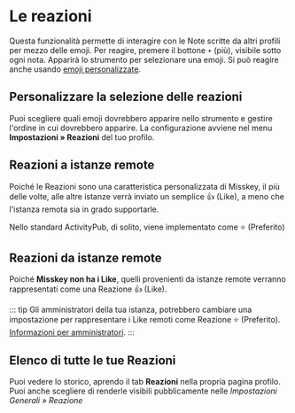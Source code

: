 # Le reazioni

Questa funzionalità permette di interagire con le Note scritte da altri profili per mezzo delle emoji.
Per reagire, premere il bottone `+` (più), visibile sotto ogni nota. Apparirà lo strumento per selezionare una emoji.
Si può reagire anche usando [emoji personalizzate](./custom-emoji.md).

## Personalizzare la selezione delle reazioni

Puoi scegliere quali emoji dovrebbero apparire nello strumento e gestire l'ordine in cui dovrebbero apparire. La configurazione avviene nel menu **Impostazioni » Reazioni** del tuo profilo.

## Reazioni a istanze remote

Poiché le Reazioni sono una caratteristica personalizzata di Misskey, il più delle volte, alle altre istanze verrà inviato un semplice 👍 (Like), a meno che l'istanza remota sia in grado supportarle.

Nello standard ActivityPub, di solito, viene implementato come ⭐ (Preferito)

## Reazioni da istanze remote

Poiché **Misskey non ha i Like**, quelli provenienti da istanze remote verranno rappresentati come una Reazione 👍 (Like).

::: tip
Gli amministratori della tua istanza, potrebbero cambiare una impostazione per rappresentare i Like remoti come Reazione ⭐ (Preferito).
[Informazioni per amministratori](../admin/default-reaction.md).
:::

## Elenco di tutte le tue Reazioni

Puoi vedere lo storico, aprendo il tab **Reazioni** nella propria pagina profilo.
Puoi anche scegliere di renderle visibili pubblicamente nelle _Impostazioni Generali » Reazione_
